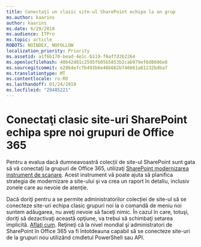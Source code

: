 ```yaml
---
title: Conectaţi un clasic site-ul SharePoint echipa la un grup
ms.author: kaarins
author: kaarins
ms.date: 6/29/2018
ms.audience: ITPro
ms.topic: article
ROBOTS: NOINDEX, NOFOLLOW
localization_priority: Priority
ms.assetid: a1f6b170-bead-4e1c-b119-f6affd2b2264
ms.openlocfilehash: 40b42d81c2595fb05b5853b2cab979ef6d8606e8
ms.sourcegitcommit: e2864efcfb493b6e46b662b746661a61232bdba7
ms.translationtype: MT
ms.contentlocale: ro-RO
ms.lasthandoff: 01/24/2019
ms.locfileid: "29485221"
---
```

# <a name="connect-classic-sharepoint-team-sites-to-new-office-365-groups"></a>Conectaţi clasic site-uri SharePoint echipa spre noi grupuri de Office 365

Pentru a evalua dacă dumneavoastră colecții de site-ul SharePoint sunt gata să vă conectaţi la grupuri de Office 365, utilizaţi [SharePoint modernizarea instrument de scanare](https://go.microsoft.com/fwlink/?linkid=873066). Acest instrument vă poate ajuta să planifica strategia de modernizare a site-ului şi va crea un raport în detaliu, inclusiv zonele care au nevoie de atenţie.
  
Dacă doriţi pentru a se permite administratorilor colecției de site-ul să se conecteze site-uri echipa clasic grupuri noi la o comandă de meniu noi suntem adăugarea, nu aveţi nevoie să faceţi nimic. În cazul în care, totuşi, doriţi să dezactivaţi această opţiune, va trebui să schimbaţi setarea implicită. [Aflaţi cum](https://go.microsoft.com/fwlink/?linkid=2004316). Reţineţi că la nivel mondial şi administratori de SharePoint în Office 365 va fi întotdeauna capabil să se conecteze site-uri de la grupuri nou utilizând cmdletul PowerShell sau API.
  

